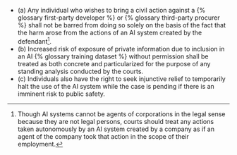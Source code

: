 * (a) Any individual who wishes to bring a civil action against a {% glossary first-party developer %} or {% glossary third-party procurer %} shall not be barred from doing so solely on the basis of the fact that the harm arose from the actions of an AI system created by the defendant[^liability-note].
* (b) Increased risk of exposure of private information due to inclusion in an AI {% glossary training dataset %} without permission shall be treated as both concrete and particularized for the purpose of any standing analysis conducted by the courts. 
* (c) Individuals also have the right to seek injunctive relief to temporarily halt the use of the AI system while the case is pending if there is an imminent risk to public safety. 


[^liability-note]: Though AI systems cannot be agents of corporations in the legal sense because they are not legal persons, courts should treat any actions taken autonomously by an AI system created by a company as if an agent of the company took that action in the scope of their employment. 

